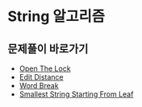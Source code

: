 # String 알고리즘

## 문제풀이 바로가기
- [Open The Lock](https://github.com/JSY8869/CodingTestStudy/tree/main/CokeLee777/src/com/leetcode/string/openthelock/open_the_lock.md)
- [Edit Distance](https://github.com/JSY8869/CodingTestStudy/tree/main/CokeLee777/src/com/leetcode/string/editdistance/edit_distance.md)
- [Word Break](https://github.com/JSY8869/CodingTestStudy/tree/main/CokeLee777/src/com/leetcode/string/wordbreak/word_break.md)
- [Smallest String Starting From Leaf](https://github.com/JSY8869/CodingTestStudy/tree/main/CokeLee777/src/com/leetcode/string/smallstringleaf/small_string_leaf.md)